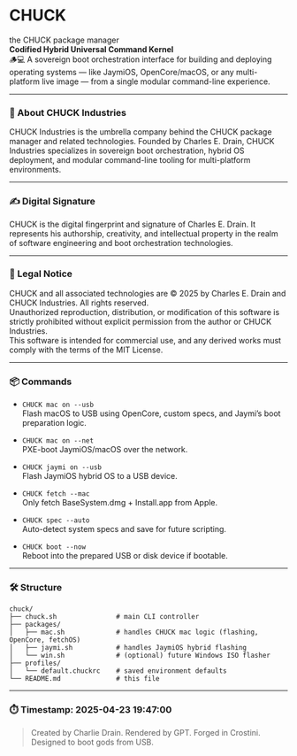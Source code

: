 # CHUCK

the CHUCK package manager  
**Codified Hybrid Universal Command Kernel**  
🪵💻 A sovereign boot orchestration interface for building and deploying operating systems — like JaymiOS, OpenCore/macOS, or any multi-platform live image — from a single modular command-line experience.

---

### 🏢 About CHUCK Industries

CHUCK Industries is the umbrella company behind the CHUCK package manager and related technologies. Founded by Charles E. Drain, CHUCK Industries specializes in sovereign boot orchestration, hybrid OS deployment, and modular command-line tooling for multi-platform environments.

---

### ✍️ Digital Signature

CHUCK is the digital fingerprint and signature of Charles E. Drain. It represents his authorship, creativity, and intellectual property in the realm of software engineering and boot orchestration technologies.

---

### 📜 Legal Notice

CHUCK and all associated technologies are © 2025 by Charles E. Drain and CHUCK Industries. All rights reserved.  
Unauthorized reproduction, distribution, or modification of this software is strictly prohibited without explicit permission from the author or CHUCK Industries.  
This software is intended for commercial use, and any derived works must comply with the terms of the MIT License.

---

### 📦 Commands

- `CHUCK mac on --usb`  
  Flash macOS to USB using OpenCore, custom specs, and Jaymi’s boot preparation logic.

- `CHUCK mac on --net`  
  PXE-boot JaymiOS/macOS over the network.

- `CHUCK jaymi on --usb`  
  Flash JaymiOS hybrid OS to a USB device.

- `CHUCK fetch --mac`  
  Only fetch BaseSystem.dmg + Install.app from Apple.

- `CHUCK spec --auto`  
  Auto-detect system specs and save for future scripting.

- `CHUCK boot --now`  
  Reboot into the prepared USB or disk device if bootable.

---

### 🛠 Structure

```
chuck/
├── chuck.sh               # main CLI controller
├── packages/
│   ├── mac.sh             # handles CHUCK mac logic (flashing, OpenCore, fetchOS)
│   ├── jaymi.sh           # handles JaymiOS hybrid flashing
│   └── win.sh             # (optional) future Windows ISO flasher
├── profiles/
│   └── default.chuckrc    # saved environment defaults
└── README.md              # this file
```

---

### ⏱️ Timestamp: 2025-04-23 19:47:00

> Created by Charlie Drain. Rendered by GPT. Forged in Crostini.  
> Designed to boot gods from USB.
